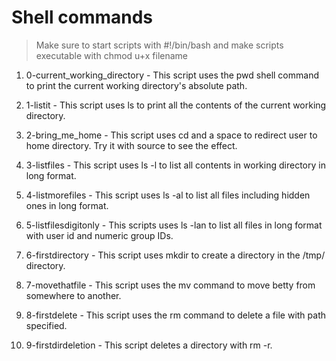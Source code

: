<h1> Shell commands </h1>

> Make sure to start scripts with #!/bin/bash and make scripts executable with chmod u+x filename

1. 0-current\_working\_directory - This script uses the pwd shell command to print the current working directory's absolute path.

2. 1-listit - This script uses ls to print all the contents of the current working directory.

3. 2-bring\_me\_home - This script uses cd and a space to redirect user to home directory. Try it with source to see the effect.

4. 3-listfiles - This script uses ls -l to list all contents in working directory in long format.

5. 4-listmorefiles - This script uses ls -al to list all files including hidden ones in long format.

6. 5-listfilesdigitonly - This scripts uses ls -lan to list all files in long format with user id and numeric group IDs.

7. 6-firstdirectory - This script uses mkdir to create a directory in the /tmp/ directory.

8. 7-movethatfile - This script uses the mv command to move betty from somewhere to another.

9. 8-firstdelete - This script uses the rm command to delete a file with path specified.

10. 9-firstdirdeletion - This script deletes a directory with rm -r.
